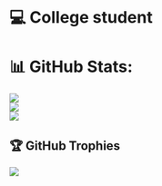 
# 💻 College student
# 📊 GitHub Stats:
![](https://github-readme-stats.vercel.app/api?username=abyssangel32&theme=tokyonight&hide_border=false&include_all_commits=false&count_private=false)<br/>
![](https://github-readme-streak-stats.herokuapp.com/?user=abyssangel32&theme=tokyonight&hide_border=false)<br/>
![](https://github-readme-stats.vercel.app/api/top-langs/?username=abyssangel32&theme=tokyonight&hide_border=false&include_all_commits=false&count_private=false&layout=compact)

## 🏆 GitHub Trophies
![](https://github-profile-trophy.vercel.app/?username=abyssangel32&theme=radical&no-frame=false&no-bg=true&margin-w=4)

